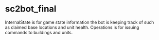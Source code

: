 # sc2bot_final

InternalState is for game state information the bot is keeping track of such as claimed base locations and unit health.
Operations is for issuing commands to buildings and units.
